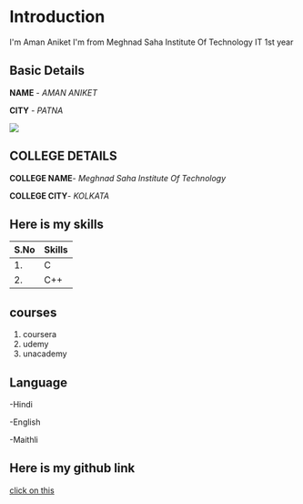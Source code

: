 # Introduction

I'm Aman Aniket I'm from Meghnad Saha Institute Of Technology IT 1st year
## Basic Details
**NAME** - *AMAN ANIKET*

**CITY** - *PATNA*

<img src="https://img.icons8.com/clouds/100/000000/city.png"/>

## COLLEGE DETAILS

**COLLEGE NAME**- *Meghnad Saha Institute Of Technology*

**COLLEGE CITY**- *KOLKATA*
## Here is my skills
| S.No | Skills |
|---|---|
|1.|C|
|2.|C++|
 
 ## courses
 1. coursera
 2. udemy
 3. unacademy

## Language
-Hindi

-English

-Maithli

## Here is my github link
[click on this](https://github.com/Aman-Aniket)
